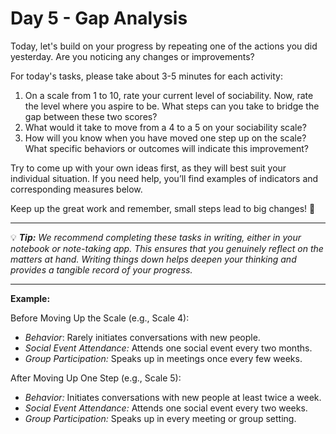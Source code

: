 # Day 5 - Gap Analysis

Today, let's build on your progress by repeating one of the actions you did yesterday. Are you noticing any changes or improvements?

For today's tasks, please take about 3-5 minutes for each activity:

1. On a scale from 1 to 10, rate your current level of sociability. Now, rate the level where you aspire to be. What steps can you take to bridge the gap between these two scores?
2. What would it take to move from a 4 to a 5 on your sociability scale?
3. How will you know when you have moved one step up on the scale? What specific behaviors or outcomes will indicate this improvement?

Try to come up with your own ideas first, as they will best suit your individual situation. If you need help, you’ll find examples of indicators and corresponding measures below.

Keep up the great work and remember, small steps lead to big changes! 💚

---

💡 ***Tip:** We recommend completing these tasks in writing, either in your notebook or note-taking app. This ensures that you genuinely reflect on the matters at hand. Writing things down helps deepen your thinking and provides a tangible record of your progress.*

---

**Example:**

Before Moving Up the Scale (e.g., Scale 4):

- *Behavior*: Rarely initiates conversations with new people.
- *Social Event Attendance:* Attends one social event every two months.
- *Group Participation:* Speaks up in meetings once every few weeks.

After Moving Up One Step (e.g., Scale 5):

- *Behavior:* Initiates conversations with new people at least twice a week.
- *Social Event Attendance:* Attends one social event every two weeks.
- *Group Participation:* Speaks up in every meeting or group setting.
